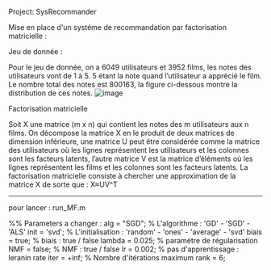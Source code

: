 Project: SysRecommander

Mise en place d'un systéme de recommandation par factorisation matricielle :

Jeu de donnée :


Pour le jeu de donnée, on a 6049 utilisateurs et 3952 films, les notes des utilisateurs vont de 1 à 5. 5 étant la note quand l’utilisateur a apprécié le film.
Le nombre total des notes est 800163, la figure ci-dessous montre la distribution de ces notes.
![image](https://user-images.githubusercontent.com/26902337/194694356-dec9a4e4-09bd-41b3-a156-32560d664b05.png)


Factorisation matricielle


Soit X une matrice (m x n) qui contient les notes des m utilisateurs aux n films.
On décompose la matrice X en le produit de deux matrices de dimension inférieure, une matrice U peut être considérée comme la matrice des utilisateurs où les lignes représentent les utilisateurs et les colonnes sont les facteurs latents, l’autre matrice V est la matrice d’éléments où les lignes représentent les films et les colonnes sont les facteurs latents.
La factorisation matricielle consiste à chercher une approximation de la matrice X de sorte que : X≈UV^T

-----------
pour lancer : run_MF.m 

%% Parameters a changer :
 alg = "SGD";               % L'algorithme     : 'GD' - 'SGD' - 'ALS'
 init = 'svd';              % L'initialisation : 'random' - 'ones' - 'average' - 'svd'
 biais = true;              % biais : true / false
 lambda = 0.025;            % paramétre de régularisation
 NMF = false;               % NMF : true / false
 lr = 0.002;                % pas d'apprentissage : leranin rate
 iter = +inf;               % Nombre d'itérations maximum
 rank = 6; 
